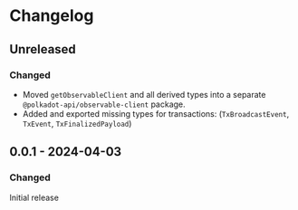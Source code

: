 # Changelog

## Unreleased

### Changed

- Moved `getObservableClient` and all derived types into a separate `@polkadot-api/observable-client` package.
- Added and exported missing types for transactions: (`TxBroadcastEvent`, `TxEvent`, `TxFinalizedPayload`)

## 0.0.1 - 2024-04-03

### Changed

Initial release
